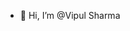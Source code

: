 - 👋 Hi, I’m @Vipul Sharma
<!---
viipul/viipul is a ✨ special ✨ repository because its `README.md` (this file) appears on your GitHub profile.
You can click the Preview link to take a look at your changes.
--->
